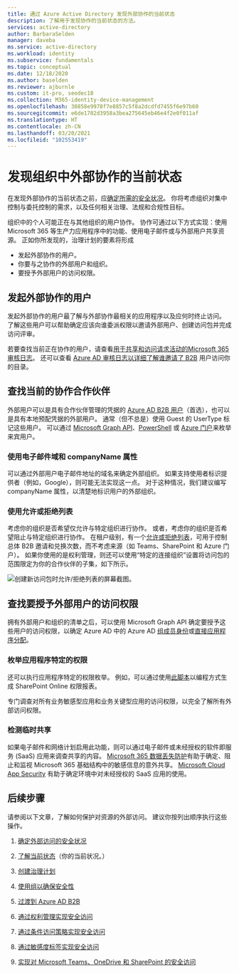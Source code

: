 ```yaml
---
title: 通过 Azure Active Directory 发现外部协作的当前状态
description: 了解用于发现协作的当前状态的方法。
services: active-directory
author: BarbaraSelden
manager: daveba
ms.service: active-directory
ms.workload: identity
ms.subservice: fundamentals
ms.topic: conceptual
ms.date: 12/18/2020
ms.author: baselden
ms.reviewer: ajburnle
ms.custom: it-pro, seodec18
ms.collection: M365-identity-device-management
ms.openlocfilehash: 30858e9978f7e8857c5f8a2dcdfd7455f6e97b60
ms.sourcegitcommit: e6de1702d3958a3bea275645eb46e4f2e0f011af
ms.translationtype: HT
ms.contentlocale: zh-CN
ms.lasthandoff: 03/20/2021
ms.locfileid: "102553419"
---
```

# <a name="discover-the-current-state-of-external-collaboration-in-your-organization"></a>发现组织中外部协作的当前状态 

在发现外部协作的当前状态之前，应[确定所需的安全状况](1-secure-access-posture.md)。 你将考虑组织对集中控制与委托控制的需求，以及任何相关治理、法规和合规性目标。 

组织中的个人可能正在与其他组织的用户协作。 协作可通过以下方式实现：使用 Microsoft 365 等生产力应用程序中的功能、使用电子邮件或与外部用户共享资源。 正如你所发现的，治理计划的要素将形成 
*   发起外部协作的用户。
*   你要与之协作的外部用户和组织。
*   要授予外部用户的访问权限。


## <a name="users-initiating-external-collaboration"></a>发起外部协作的用户

发起外部协作的用户最了解与外部协作最相关的应用程序以及应何时终止访问。 了解这些用户可以帮助确定应该向谁委派权限以邀请外部用户、创建访问包并完成访问评审。

若要查找当前正在协作的用户，请查看[用于共享和访问请求活动的Microsoft 365 审核日志](/microsoft-365/compliance/search-the-audit-log-in-security-and-compliance#sharing-and-access-request-activities)。 还可以查看 [Azure AD 审核日志以详细了解谁邀请了 B2B](../external-identities/auditing-and-reporting.md) 用户访问你的目录。

## <a name="find-current-collaboration-partners"></a>查找当前的协作合作伙伴

外部用户可以是具有合作伙伴管理的凭据的 [Azure AD B2B 用户](../external-identities/what-is-b2b.md)（首选），也可以是具有本地预配凭据的外部用户。 通常（但不总是）使用 Guest 的 UserType 标记这些用户。 可以通过 [Microsoft Graph API](/graph/api/user-list?tabs=http)、[PowerShell](/graph/api/user-list?tabs=http) 或 [Azure 门户](../enterprise-users/users-bulk-download.md)来枚举来宾用户。

### <a name="use-email-domains-and-companyname-property"></a>使用电子邮件域和 companyName 属性

可以通过外部用户电子邮件地址的域名来确定外部组织。 如果支持使用者标识提供者（例如，Google），则可能无法实现这一点。 对于这种情况，我们建议编写 companyName 属性，以清楚地标识用户的外部组织。

### <a name="use-allow-or-deny-lists"></a>使用允许或拒绝列表

考虑你的组织是否希望仅允许与特定组织进行协作。 或者，考虑你的组织是否希望阻止与特定组织进行协作。  在租户级别，有一个[允许或拒绝列表](../external-identities/allow-deny-list.md)，可用于控制总体 B2B 邀请和兑换次数，而不考虑来源（如 Teams、SharePoint 和 Azure 门户）。
如果你使用的是权利管理，则还可以使用“特定的连接组织”设置将访问包的范围限定为你的合作伙伴的子集，如下所示。


![创建新访问包时允许/拒绝列表的屏幕截图。](media/secure-external-access/2-new-access-package.png)


## <a name="find-access-being-granted-to-external-users"></a>查找要授予外部用户的访问权限

拥有外部用户和组织的清单之后，可以使用 Microsoft Graph API 确定要授予这些用户的访问权限，以确定 Azure AD 中的 Azure AD [组成员身份](/graph/api/resources/groups-overview)或[直接应用程序分配](/graph/api/resources/approleassignment)。


### <a name="enumerate-application-specific-permissions"></a>枚举应用程序特定的权限

还可以执行应用程序特定的权限枚举。 例如，可以通过使用[此脚本](https://gallery.technet.microsoft.com/office/SharePoint-Online-c9ec4f64)以编程方式生成 SharePoint Online 权限报表。

专门调查对所有业务敏感型应用和业务关键型应用的访问权限，以完全了解所有外部访问权限。

### <a name="detect-ad-hoc-sharing"></a>检测临时共享
如果电子邮件和网络计划启用此功能，则可以通过电子邮件或未经授权的软件即服务 (SaaS) 应用来调查共享的内容。 [Microsoft 365 数据丢失防护](/microsoft-365/compliance/data-loss-prevention-policies)有助于确定、阻止和监视 Microsoft 365 基础结构中的敏感信息的意外共享。 [Microsoft Cloud App Security](https://www.microsoft.com/microsoft-365/enterprise-mobility-security/cloud-app-security) 有助于确定环境中对未经授权的 SaaS 应用的使用。

## <a name="next-steps"></a>后续步骤

请参阅以下文章，了解如何保护对资源的外部访问。 建议你按列出顺序执行这些操作。

1. [确定外部访问的安全状况](1-secure-access-posture.md)

2. [了解当前状态](2-secure-access-current-state.md)（你的当前状况。）

3. [创建治理计划](3-secure-access-plan.md)

4. [使用组以确保安全性](4-secure-access-groups.md)

5. [过渡到 Azure AD B2B](5-secure-access-b2b.md)

6. [通过权利管理实现安全访问](6-secure-access-entitlement-managment.md)

7. [通过条件访问策略实现安全访问](7-secure-access-conditional-access.md)

8. [通过敏感度标签实现安全访问](8-secure-access-sensitivity-labels.md)

9. [实现对 Microsoft Teams、OneDrive 和 SharePoint 的安全访问](9-secure-access-teams-sharepoint.md)